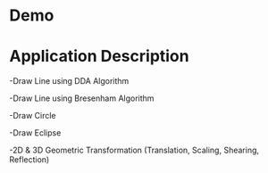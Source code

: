 # Demo


# Application Description

-Draw Line using DDA Algorithm

-Draw Line using Bresenham Algorithm

-Draw Circle

-Draw Eclipse

-2D & 3D Geometric Transformation (Translation, Scaling, Shearing, Reflection)
